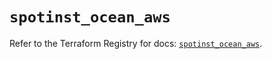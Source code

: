 # `spotinst_ocean_aws`

Refer to the Terraform Registry for docs: [`spotinst_ocean_aws`](https://registry.terraform.io/providers/spotinst/spotinst/1.185.0/docs/resources/ocean_aws).
